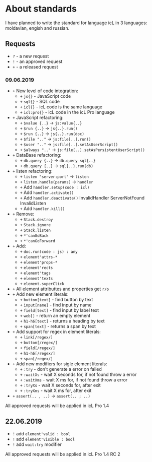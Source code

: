# About standards

I have planned to write the standard for language icL in 3 languages:
moldavian, engish and russian.

## Requests

* `?` - a new request
* `!` - an approved request
* `+` - a released request

### 09.06.2019

* `+` New level of code integration:
  * `+` `js{}` - JavaScript code
  * `+` `sql{}` - SQL code
  * `+` `icl{}` - icL code is the same language
  * `+` `icl:pro{}` - icL code in the icL Pro language
* `+` JavaScript refactoring:
  * `+` `$value {..}` → `js:value{..}`
  * `+` `$run {..}` → `js{..}.run()`
  * `+` `$run {..}` → `js{..}.run(doc)`
  * `+` `$file ".."` → `js:file[..].run()`
  * `+` `$user ".."` → `js:file[..].setAsUserScript()`
  * `+` `$always ".."` → `js:file[..].setAsPersistentUserScript()`
* `+` DataBase refactoring:
  * `+` `db.query {..}` → `db.query sql{..}`
  * `+` `db.query {..}` → `sql{..}.run(db)`
* `+` listen refactoring:
  * `+` `listen "server:port"` → `listen`
  * `+` `listen.handle(params)` → `handler`
  * `+` Add `handler.setup(code : icl)`
  * `+` Add `handler.activate()`
  * `+` Add `handler.deactivate()` InvalidHandler ServerNotFound InvalidListen
  * `+` Add `handler.kill()`
* `+` Remove:
  * `+` `Stack.destroy`
  * `+` `Stack.ignore`
  * `+` `Stack.listen`
  * `+` `*'canGoBack`
  * `+` `*'canGoForward`
* `+` Add:
  * `+` `doc.run(code : js) : any`
  * `+` `element'attrs-*`
  * `+` `element'props-*`
  * `+` `element'rects`
  * `+` `element'tags`
  * `+` `element'texts`
  * `+` `element.superClick`
* `+` All element attributtes and properties get `r/o`
* `+` Add new element literals:
  * `+` `button[text]` - find button by text
  * `+` `input[name]` - find input by name
  * `+` `field[text]` - find input by label text
  * `+` `web[]` - return an empty element
  * `+` `h1-h6[text]` - returns a heading by text
  * `+` `span[text]` - returns a span by text
* `+` Add support for regex in element literals:
  * `+` `link[/regex/]`
  * `+` `button[/regex/]`
  * `+` `field[/regex/]`
  * `+` `h1-h6[/regex/]`
  * `+` `span[/regex/]`
* `+` Add new modifiers for sigle element literals:
  * `+` `:try` - don't generate a error on failed
  * `+` `:waitXs` - wait X seconds for, if not found throw a error
  * `+` `:waitXms` - wait X ms for, if not found throw a error
  * `+` `:tryXs` - wait X seconds for, after exit
  * `+` `:tryXms` - wait X ms for, after exit
* `+` `assert(.. , ..)` → `assert(.. ; ..)`

All approved requests will be applied in icL Pro 1.4

## 22.06.2019

* `!` add `element'valid : bool`
* `!` add `element'visible : bool`
* `!` add `wait:try` modifier

All approved requests will be applied in icL Pro 1.4 RC 2
